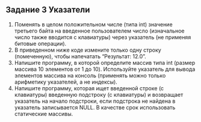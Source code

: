## Задание 3 Указатели
1) Поменять в целом положительном числе (типа int) значение третьего
байта на введенное пользователем число (изначальное число также
вводится с клавиатуры) через указатель (не применяя битовые
операции).
2) В приведенном ниже коде измените только одну строку (помеченную),
чтобы напечатать “Результат: 12.0”.
3) Напишите программу, в которой определите массив типа int (размер
массива 10 элементов от 1 до 10). Используйте указатель для вывода
элементов массива на консоль (применять можно только арифметику
указателей, а не индексы).
4) Напишите программу, которая ищет введенной строке (с клавиатуры)
введенную подстроку (с клавиатуры) и возвращает указатель на начало
подстроки, если подстрока не найдена в указатель записывается NULL.
В качестве срок использовать статические массивы.